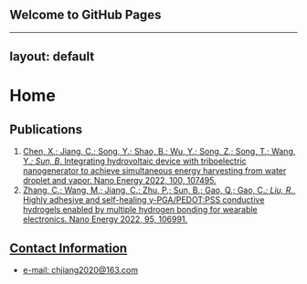 ## Welcome to GitHub Pages

---
layout: default
---

# Home

## Publications

1. <u>Chen, X.; <u>Jiang, C.</u>; Song, Y.; Shao, B.; Wu, Y.; Song, Z.; Song, T.; Wang, Y.*; Sun, B*. Integrating hydrovoltaic device with triboelectric nanogenerator to achieve simultaneous energy harvesting from water droplet and vapor. Nano Energy 2022, 100, 107495.
1. <u>Zhang, C.; Wang, M.; <u>Jiang, C.</u>; Zhu, P.; Sun, B.; Gao, Q.; Gao, C.*; Liu, R.*, Highly adhesive and self-healing γ-PGA/PEDOT:PSS conductive hydrogels enabled by multiple hydrogen bonding for wearable electronics. Nano Energy 2022, 95, 106991.


## Contact Information

+ e-mail: chjiang2020@163.com
